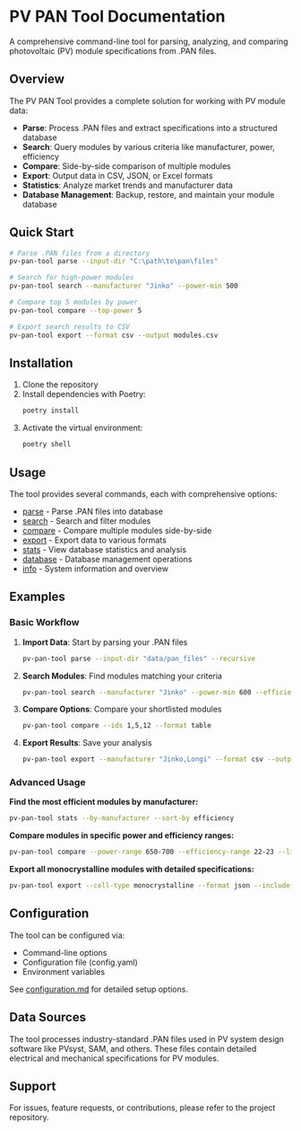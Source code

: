 # PV PAN Tool Documentation

A comprehensive command-line tool for parsing, analyzing, and comparing photovoltaic (PV) module specifications from .PAN files.

## Overview

The PV PAN Tool provides a complete solution for working with PV module data:

- **Parse**: Process .PAN files and extract specifications into a structured database
- **Search**: Query modules by various criteria like manufacturer, power, efficiency
- **Compare**: Side-by-side comparison of multiple modules
- **Export**: Output data in CSV, JSON, or Excel formats
- **Statistics**: Analyze market trends and manufacturer data
- **Database Management**: Backup, restore, and maintain your module database

## Quick Start

```bash
# Parse .PAN files from a directory
pv-pan-tool parse --input-dir "C:\path\to\pan\files"

# Search for high-power modules
pv-pan-tool search --manufacturer "Jinko" --power-min 500

# Compare top 5 modules by power
pv-pan-tool compare --top-power 5

# Export search results to CSV
pv-pan-tool export --format csv --output modules.csv
```

## Installation

1. Clone the repository
2. Install dependencies with Poetry:
   ```bash
   poetry install
   ```
3. Activate the virtual environment:
   ```bash
   poetry shell
   ```

## Usage

The tool provides several commands, each with comprehensive options:

- [parse](commands/parse.md) - Parse .PAN files into database
- [search](commands/search.md) - Search and filter modules
- [compare](commands/compare.md) - Compare multiple modules side-by-side
- [export](commands/export.md) - Export data to various formats
- [stats](commands/stats.md) - View database statistics and analysis
- [database](commands/database.md) - Database management operations
- [info](commands/info.md) - System information and overview

## Examples

### Basic Workflow

1. **Import Data**: Start by parsing your .PAN files
   ```bash
   pv-pan-tool parse --input-dir "data/pan_files" --recursive
   ```

2. **Search Modules**: Find modules matching your criteria
   ```bash
   pv-pan-tool search --manufacturer "Jinko" --power-min 600 --efficiency-min 21.5
   ```

3. **Compare Options**: Compare your shortlisted modules
   ```bash
   pv-pan-tool compare --ids 1,5,12 --format table
   ```

4. **Export Results**: Save your analysis
   ```bash
   pv-pan-tool export --manufacturer "Jinko,Longi" --format csv --output comparison.csv
   ```

### Advanced Usage

**Find the most efficient modules by manufacturer:**
```bash
pv-pan-tool stats --by-manufacturer --sort-by efficiency
```

**Compare modules in specific power and efficiency ranges:**
```bash
pv-pan-tool compare --power-range 650-700 --efficiency-range 22-23 --limit 5
```

**Export all monocrystalline modules with detailed specifications:**
```bash
pv-pan-tool export --cell-type monocrystalline --format json --include-details --output mono_modules.json
```

## Configuration

The tool can be configured via:
- Command-line options
- Configuration file (config.yaml)
- Environment variables

See [configuration.md](configuration.md) for detailed setup options.

## Data Sources

The tool processes industry-standard .PAN files used in PV system design software like PVsyst, SAM, and others. These files contain detailed electrical and mechanical specifications for PV modules.

## Support

For issues, feature requests, or contributions, please refer to the project repository.

